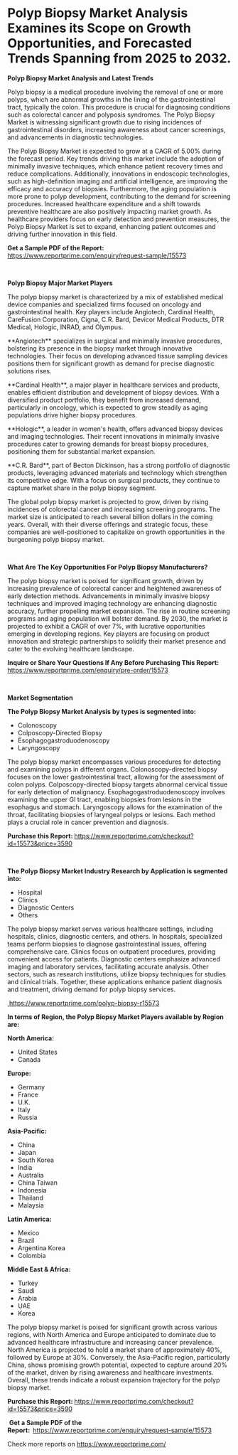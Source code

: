 <p><h1>Polyp Biopsy Market Analysis Examines its Scope on Growth Opportunities, and Forecasted Trends Spanning from 2025 to 2032.</h1></p><p><strong>Polyp Biopsy Market Analysis and Latest Trends</strong></p>
<p><p>Polyp biopsy is a medical procedure involving the removal of one or more polyps, which are abnormal growths in the lining of the gastrointestinal tract, typically the colon. This procedure is crucial for diagnosing conditions such as colorectal cancer and polyposis syndromes. The Polyp Biopsy Market is witnessing significant growth due to rising incidences of gastrointestinal disorders, increasing awareness about cancer screenings, and advancements in diagnostic technologies. </p><p>The Polyp Biopsy Market is expected to grow at a CAGR of 5.00% during the forecast period. Key trends driving this market include the adoption of minimally invasive techniques, which enhance patient recovery times and reduce complications. Additionally, innovations in endoscopic technologies, such as high-definition imaging and artificial intelligence, are improving the efficacy and accuracy of biopsies. Furthermore, the aging population is more prone to polyp development, contributing to the demand for screening procedures. Increased healthcare expenditure and a shift towards preventive healthcare are also positively impacting market growth. As healthcare providers focus on early detection and prevention measures, the Polyp Biopsy Market is set to expand, enhancing patient outcomes and driving further innovation in this field.</p></p>
<p><strong>Get a Sample PDF of the Report:&nbsp;</strong> <a href="https://www.reportprime.com/enquiry/request-sample/15573?utm_campaign=3261&utm_medium=2&utm_source=Github&utm_content=ia&utm_term=20032025&utm_id=polyp-biopsy">https://www.reportprime.com/enquiry/request-sample/15573</a></p>
<p>&nbsp;</p>
<p><strong>Polyp Biopsy Major Market Players</strong></p>
<p><p>The polyp biopsy market is characterized by a mix of established medical device companies and specialized firms focused on oncology and gastrointestinal health. Key players include Angiotech, Cardinal Health, CareFusion Corporation, Cigna, C.R. Bard, Devicor Medical Products, DTR Medical, Hologic, INRAD, and Olympus.</p><p>**Angiotech** specializes in surgical and minimally invasive procedures, bolstering its presence in the biopsy market through innovative technologies. Their focus on developing advanced tissue sampling devices positions them for significant growth as demand for precise diagnostic solutions rises.</p><p>**Cardinal Health**, a major player in healthcare services and products, enables efficient distribution and development of biopsy devices. With a diversified product portfolio, they benefit from increased demand, particularly in oncology, which is expected to grow steadily as aging populations drive higher biopsy procedures.</p><p>**Hologic**, a leader in women's health, offers advanced biopsy devices and imaging technologies. Their recent innovations in minimally invasive procedures cater to growing demands for breast biopsy procedures, positioning them for substantial market expansion.</p><p>**C.R. Bard**, part of Becton Dickinson, has a strong portfolio of diagnostic products, leveraging advanced materials and technology which strengthen its competitive edge. With a focus on surgical products, they continue to capture market share in the polyp biopsy segment.</p><p>The global polyp biopsy market is projected to grow, driven by rising incidences of colorectal cancer and increasing screening programs. The market size is anticipated to reach several billion dollars in the coming years. Overall, with their diverse offerings and strategic focus, these companies are well-positioned to capitalize on growth opportunities in the burgeoning polyp biopsy market.</p></p>
<p>&nbsp;</p>
<p><strong>What Are The Key Opportunities For Polyp Biopsy Manufacturers?</strong></p>
<p><p>The polyp biopsy market is poised for significant growth, driven by increasing prevalence of colorectal cancer and heightened awareness of early detection methods. Advancements in minimally invasive biopsy techniques and improved imaging technology are enhancing diagnostic accuracy, further propelling market expansion. The rise in routine screening programs and aging population will bolster demand. By 2030, the market is projected to exhibit a CAGR of over 7%, with lucrative opportunities emerging in developing regions. Key players are focusing on product innovation and strategic partnerships to solidify their market presence and cater to the evolving healthcare landscape.</p></p>
<p><strong>Inquire or Share Your Questions If Any Before Purchasing This Report:</strong> <a href="https://www.reportprime.com/enquiry/pre-order/15573?utm_campaign=3261&utm_medium=2&utm_source=Github&utm_content=ia&utm_term=20032025&utm_id=polyp-biopsy">https://www.reportprime.com/enquiry/pre-order/15573</a></p>
<p>&nbsp;</p>
<p><strong>Market Segmentation</strong></p>
<p><strong>The Polyp Biopsy Market Analysis by types is segmented into:</strong></p>
<p><ul><li>Colonoscopy</li><li>Colposcopy-Directed Biopsy</li><li>Esophagogastroduodenoscopy</li><li>Laryngoscopy</li></ul></p>
<p><p>The polyp biopsy market encompasses various procedures for detecting and examining polyps in different organs. Colonoscopy-directed biopsy focuses on the lower gastrointestinal tract, allowing for the assessment of colon polyps. Colposcopy-directed biopsy targets abnormal cervical tissue for early detection of malignancy. Esophagogastroduodenoscopy involves examining the upper GI tract, enabling biopsies from lesions in the esophagus and stomach. Laryngoscopy allows for the examination of the throat, facilitating biopsies of laryngeal polyps or lesions. Each method plays a crucial role in cancer prevention and diagnosis.</p></p>
<p><strong>Purchase this Report:&nbsp;</strong><a href="https://www.reportprime.com/checkout?id=15573&price=3590&utm_campaign=3261&utm_medium=2&utm_source=Github&utm_content=ia&utm_term=20032025&utm_id=polyp-biopsy">https://www.reportprime.com/checkout?id=15573&price=3590</a></p>
<p>&nbsp;</p>
<p><strong>The Polyp Biopsy Market Industry Research by Application is segmented into:</strong></p>
<p><ul><li>Hospital</li><li>Clinics</li><li>Diagnostic Centers</li><li>Others</li></ul></p>
<p><p>The polyp biopsy market serves various healthcare settings, including hospitals, clinics, diagnostic centers, and others. In hospitals, specialized teams perform biopsies to diagnose gastrointestinal issues, offering comprehensive care. Clinics focus on outpatient procedures, providing convenient access for patients. Diagnostic centers emphasize advanced imaging and laboratory services, facilitating accurate analysis. Other sectors, such as research institutions, utilize biopsy techniques for studies and clinical trials. Together, these applications enhance patient diagnosis and treatment, driving demand for polyp biopsy services.</p></p>
<p><a href="https://www.reportprime.com/polyp-biopsy-r15573?utm_campaign=3261&utm_medium=2&utm_source=Github&utm_content=ia&utm_term=20032025&utm_id=polyp-biopsy">&nbsp;https://www.reportprime.com/polyp-biopsy-r15573</a></p>
<p><strong>In terms of Region, the Polyp Biopsy Market Players available by Region are:</strong></p>
<p>
    <p> <strong> North America: </strong>
        <ul>
            <li>United States</li>
            <li>Canada</li>
        </ul>
        </p> 
    <p> <strong> Europe: </strong>
        <ul>
            <li>Germany</li>
            <li>France</li>
            <li>U.K.</li>
            <li>Italy</li>
            <li>Russia</li>
        </ul>
        </p> 
    <p> <strong> Asia-Pacific: </strong>
        <ul>
            <li>China</li>
            <li>Japan</li>
            <li>South Korea</li>
            <li>India</li>
            <li>Australia</li>
            <li>China Taiwan</li>
            <li>Indonesia</li>
            <li>Thailand</li>
            <li>Malaysia</li>
        </ul>
        </p> 
    <p> <strong> Latin America: </strong>
        <ul>
            <li>Mexico</li>
            <li>Brazil</li>
            <li>Argentina Korea</li>
            <li>Colombia</li>
        </ul>
        </p> 
    <p> <strong> Middle East & Africa: </strong>
        <ul>
            <li>Turkey</li>
            <li>Saudi</li>
            <li>Arabia</li>
            <li>UAE</li>
            <li>Korea</li>
        </ul>
    </p>
    </p>
<p><p>The polyp biopsy market is poised for significant growth across various regions, with North America and Europe anticipated to dominate due to advanced healthcare infrastructure and increasing cancer prevalence. North America is projected to hold a market share of approximately 40%, followed by Europe at 30%. Conversely, the Asia-Pacific region, particularly China, shows promising growth potential, expected to capture around 20% of the market, driven by rising awareness and healthcare investments. Overall, these trends indicate a robust expansion trajectory for the polyp biopsy market.</p></p>
<p><strong>Purchase this Report: </strong><a href="https://www.reportprime.com/checkout?id=15573&price=3590&utm_campaign=3261&utm_medium=2&utm_source=Github&utm_content=ia&utm_term=20032025&utm_id=polyp-biopsy">https://www.reportprime.com/checkout?id=15573&price=3590</a></p>
<p>&nbsp;<strong>Get a Sample PDF of the Report:&nbsp;&nbsp;</strong><a href="https://www.reportprime.com/enquiry/request-sample/15573?utm_campaign=3261&utm_medium=2&utm_source=Github&utm_content=ia&utm_term=20032025&utm_id=polyp-biopsy">https://www.reportprime.com/enquiry/request-sample/15573</a></p>
<p><strong></strong></p>
<p>Check more reports on <a href="https://www.reportprime.com/?utm_campaign=3261&utm_medium=2&utm_source=Github&utm_content=ia&utm_term=20032025&utm_id=polyp-biopsy">https://www.reportprime.com/</a></p>
